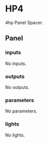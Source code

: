 # HP4

4hp Panel Spacer.

## Panel

### inputs

No inputs.

### outputs

No outputs.

### parameters

No parameters.

### lights

No lights.
